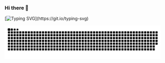 ### Hi there 👋

<!--
**Kana0o0/Kana0o0** is a ✨ _special_ ✨ repository because its `README.md` (this file) appears on your GitHub profile.

Here are some ideas to get you started:

- 🔭 I’m currently working on ...
- 🌱 I’m currently learning ...
- 👯 I’m looking to collaborate on ...
- 🤔 I’m looking for help with ...
- 💬 Ask me about ...
- 📫 How to reach me: ...
- 😄 Pronouns: ...
- ⚡ Fun fact: ...
-->
[![Typing SVG](https://readme-typing-svg.demolab.com?font=Fira+Code&pause=1000&color=A35DF7&random=false&width=435&lines=%D0%97%D0%B4%D1%80%D0%B0%D1%81%D1%82%D0%B2%D1%83%D0%B9%D1%82%D0%B5+%D0%BA%D0%BE%D0%BC%D0%BF%D0%B0%D0%BD%D0%B8%D1%8F+%D0%9A%D0%9F%D0%9C+%D0%A0%D0%98%D0%A2%D0%9C;%D0%94%D0%B0%D0%B2%D0%B0%D0%B9%D1%82%D0%B5+%D0%BD%D0%B0%D1%87%D0%BD%D0%B5%D0%BC!)](https://git.io/typing-svg)

![Snake animation](https://github.com/Kana0o0/Kana0o0/blob/output/github-contribution-grid-snake.svg)
